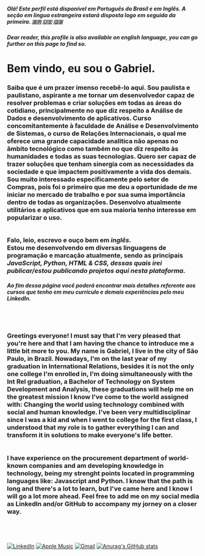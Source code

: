 ##### Olá! Este perfil está disponível em Português do Brasil e em Inglês. A seção em língua estrangeira estará disposta logo em seguida da primeira. 🇧🇷 🇺🇸 🇬🇧
##### Dear reader, this profile is also available on english language, you can go further on this page to find so.
# Bem vindo, eu sou o Gabriel.

### <b>  Saiba que é um prazer imenso recebê-lo aqui. </b> Sou paulista e paulistano, aspirante a me tornar um desenvolvedor capaz de resolver problemas e criar soluções em todas as áreas do cotidiano, principalmente no que diz respeito a Análise de Dados e desenvolvimento de aplicativos. <b> Curso concomitantemente à faculdade de Análise e Desenvolvimento de Sistemas, o curso de Relações Internacionais,</b> o qual me oferece uma grande capacidade analitica não apenas no âmbito tecnológico como também no que diz respeito às humanidades e todas as suas tecnologias. <b> Quero ser capaz de  trazer soluções que tenham sinergia com as necessidades da sociedade e que impactem positivamente a vida dos demais. </b> Sou muito interessado especificamente pelo setor de Compras, pois foi o primeiro que me deu a oportunidade de me iniciar no mercado de trabalho e por sua suma importância dentro de todas as organizações. Desenvolvo atualmente utilitários e aplicativos que em sua maioria tenho interesse em popularizar o uso. <br> 
#
### Falo, leio, escrevo e ouço bem em <i><b>inglês.</i></b><br>Estou me desenvolvendo em diversas linguagens de programação e marcação atualmente, sendo as principais <i><b> JavaScript, Python, HTML & CSS, dessas quais irei publicar/estou publicando projetos aqui nesta plataforma.</b><br>

##### Ao fim dessa página você poderá encontrar mais detalhes referente aos cursos que tenho em meu currículo e demais experiências pelo meu LinkedIn.</i>
<br>

#

### Greetings everyone! I must say that I'm very pleased that you're here and that I am having the chance to introduce me a little bit more to you. My name is Gabriel, I live in the city of São Paulo, in Brazil. Nowadays, I'm on the last year of my graduation in International Relations, besides it is not the only one college I'm enrolled in, I'm doing simultaneously with the Int Rel graduation, a Bachelor of Technology on System Development and Analysis, these graduations will help me on the greatest mission I know I've come to the world assigned with: Changing the world using technology combined with social and human knowledge. I've been very multidisciplinar since I was a kid and when I went to college for the first class, I understood that my role is to gather everything I can and transform it in solutions to make everyone's life better. <br>
#
### I have experience on the procurement department of world-known companies and am developing knowledge in technology, being my strenght points located in programming languages like: Javascript and Python. I know that the path is long and there's a lot to learn, but I've came here and I know I will go a lot more ahead. Feel free to add me on my social media as LinkedIn and/or GitHub to accompany my jorney on a closer way.

<br>

#

[![LinkedIn](https://img.shields.io/badge/LinkedIn-0077B5?style=for-the-badge&logo=linkedin&logoColor=white)](https://www.linkedin.com/in/gabrieldsaugusto/)
[![Apple Music](https://img.shields.io/badge/Apple_Music-9933CC?style=for-the-badge&logo=apple-music&logoColor=white)](https://music.apple.com/profile/diskgabe?ls)
[![Gmail](https://img.shields.io/badge/Gmail-D14836?style=for-the-badge&logo=gmail&logoColor=white)](mailto:oi@gabrielaugusto.dev)
[![Anurag's GitHub stats](https://github-readme-stats.vercel.app/api?username=gabrieldsaugusto&show_icons=true&theme=dracula)]()
